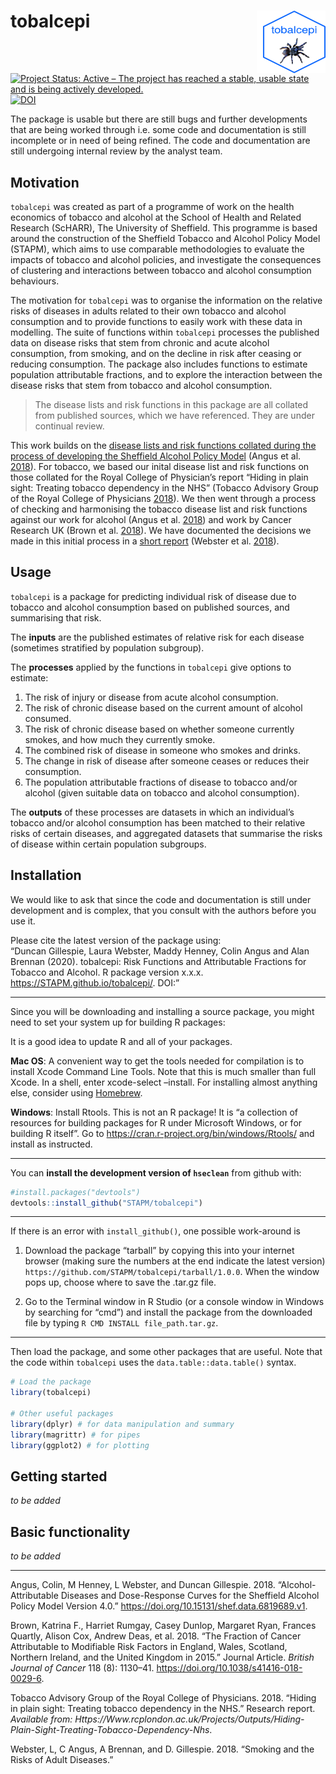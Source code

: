 
<!-- README.md is generated from README.Rmd. Please edit that file -->

# tobalcepi <img src="tools/tobalcepi_hex.png" align="right" style="padding-left:10px;background-color:white;" width="100" height="100" />

[![Project Status: Active – The project has reached a stable, usable
state and is being actively
developed.](https://www.repostatus.org/badges/latest/active.svg)](https://www.repostatus.org/#active)  
[![DOI](https://zenodo.org/badge/221235909.svg)](https://zenodo.org/badge/latestdoi/221235909)

The package is usable but there are still bugs and further developments
that are being worked through i.e. some code and documentation is still
incomplete or in need of being refined. The code and documentation are
still undergoing internal review by the analyst team.

## Motivation

`tobalcepi` was created as part of a programme of work on the health
economics of tobacco and alcohol at the School of Health and Related
Research (ScHARR), The University of Sheffield. This programme is based
around the construction of the Sheffield Tobacco and Alcohol Policy
Model (STAPM), which aims to use comparable methodologies to evaluate
the impacts of tobacco and alcohol policies, and investigate the
consequences of clustering and interactions between tobacco and alcohol
consumption behaviours.

The motivation for `tobalcepi` was to organise the information on the
relative risks of diseases in adults related to their own tobacco and
alcohol consumption and to provide functions to easily work with these
data in modelling. The suite of functions within `tobalcepi` processes
the published data on disease risks that stem from chronic and acute
alcohol consumption, from smoking, and on the decline in risk after
ceasing or reducing consumption. The package also includes functions to
estimate population attributable fractions, and to explore the
interaction between the disease risks that stem from tobacco and alcohol
consumption.

> The disease lists and risk functions in this package are all collated
> from published sources, which we have referenced. They are under
> continual review.

This work builds on the [disease lists and risk functions collated
during the process of developing the Sheffield Alcohol Policy
Model](https://figshare.shef.ac.uk/articles/Alcohol-attributable_diseases_and_dose-response_curves_for_the_Sheffield_Alcohol_Policy_Model_version_4_0/6819689/2)
(Angus et al. [2018](#ref-Angus2018)). For tobacco, we based our inital
disease list and risk functions on those collated for the Royal College
of Physician’s report “Hiding in plain sight: Treating tobacco
dependency in the NHS” (Tobacco Advisory Group of the Royal College of
Physicians [2018](#ref-RCP2018)). We then went through a process of
checking and harmonising the tobacco disease list and risk functions
against our work for alcohol (Angus et al. [2018](#ref-Angus2018)) and
work by Cancer Research UK (Brown et al. [2018](#ref-Brown2018)). We
have documented the decisions we made in this initial process in a
[short
report](https://figshare.com/articles/Smoking_and_the_risks_of_adult_diseases/7411451)
(Webster et al. [2018](#ref-Webster2018)).

## Usage

`tobalcepi` is a package for predicting individual risk of disease due
to tobacco and alcohol consumption based on published sources, and
summarising that risk.

The **inputs** are the published estimates of relative risk for each
disease (sometimes stratified by population subgroup).

The **processes** applied by the functions in `tobalcepi` give options
to estimate:

1.  The risk of injury or disease from acute alcohol consumption.  
2.  The risk of chronic disease based on the current amount of alcohol
    consumed.  
3.  The risk of chronic disease based on whether someone currently
    smokes, and how much they currently smoke.  
4.  The combined risk of disease in someone who smokes and drinks.  
5.  The change in risk of disease after someone ceases or reduces their
    consumption.  
6.  The population attributable fractions of disease to tobacco and/or
    alcohol (given suitable data on tobacco and alcohol consumption).

The **outputs** of these processes are datasets in which an individual’s
tobacco and/or alcohol consumption has been matched to their relative
risks of certain diseases, and aggregated datasets that summarise the
risks of disease within certain population subgroups.

## Installation

We would like to ask that since the code and documentation is still
under development and is complex, that you consult with the authors
before you use it.

Please cite the latest version of the package using:  
“Duncan Gillespie, Laura Webster, Maddy Henney, Colin Angus and Alan
Brennan (2020). tobalcepi: Risk Functions and Attributable Fractions for
Tobacco and Alcohol. R package version x.x.x.
<https://STAPM.github.io/tobalcepi/>. DOI:”

-----

Since you will be downloading and installing a source package, you might
need to set your system up for building R packages:

It is a good idea to update R and all of your packages.

**Mac OS**: A convenient way to get the tools needed for compilation is
to install Xcode Command Line Tools. Note that this is much smaller than
full Xcode. In a shell, enter xcode-select –install. For installing
almost anything else, consider using [Homebrew](https://brew.sh/).

**Windows**: Install Rtools. This is not an R package\! It is “a
collection of resources for building packages for R under Microsoft
Windows, or for building R itself”. Go to
<https://cran.r-project.org/bin/windows/Rtools/> and install as
instructed.

-----

You can **install the development version of `hseclean`** from github
with:

``` r
#install.packages("devtools")
devtools::install_github("STAPM/tobalcepi")
```

-----

If there is an error with `install_github()`, one possible work-around
is

1.  Download the package “tarball” by copying this into your internet
    browser (making sure the numbers at the end indicate the latest
    version) `https://github.com/STAPM/tobalcepi/tarball/1.0.0`. When
    the window pops up, choose where to save the .tar.gz file.

2.  Go to the Terminal window in R Studio (or a console window in
    Windows by searching for “cmd”) and install the package from the
    downloaded file by typing `R CMD INSTALL file_path.tar.gz`.

-----

Then load the package, and some other packages that are useful. Note
that the code within `tobalcepi` uses the `data.table::data.table()`
syntax.

``` r
# Load the package
library(tobalcepi)

# Other useful packages
library(dplyr) # for data manipulation and summary
library(magrittr) # for pipes
library(ggplot2) # for plotting
```

## Getting started

*to be added*

## Basic functionality

*to be added*

-----

<div id="refs" class="references">

<div id="ref-Angus2018">

Angus, Colin, M Henney, L Webster, and Duncan Gillespie. 2018.
“Alcohol-Attributable Diseases and Dose-Response Curves for the
Sheffield Alcohol Policy Model Version 4.0.”
<https://doi.org/10.15131/shef.data.6819689.v1>.

</div>

<div id="ref-Brown2018">

Brown, Katrina F., Harriet Rumgay, Casey Dunlop, Margaret Ryan, Frances
Quartly, Alison Cox, Andrew Deas, et al. 2018. “The Fraction of Cancer
Attributable to Modifiable Risk Factors in England, Wales, Scotland,
Northern Ireland, and the United Kingdom in 2015.” Journal Article.
*British Journal of Cancer* 118 (8): 1130–41.
<https://doi.org/10.1038/s41416-018-0029-6>.

</div>

<div id="ref-RCP2018">

Tobacco Advisory Group of the Royal College of Physicians. 2018. “Hiding
in plain sight: Treating tobacco dependency in the NHS.” Research
report. *Available from:
Https://Www.rcplondon.ac.uk/Projects/Outputs/Hiding-Plain-Sight-Treating-Tobacco-Dependency-Nhs*.

</div>

<div id="ref-Webster2018">

Webster, L, C Angus, A Brennan, and D. Gillespie. 2018. “Smoking and the
Risks of Adult Diseases.”

</div>

</div>
